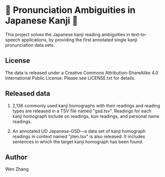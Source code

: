 # 👘 Pronunciation Ambiguities in Japanese Kanji 👘

This project solves the Japanese kanji reading ambiguities in text-to-speech applications, by providing the first annotated single kanji pronunciation data sets.

## License
The data is released under a Creative Commons Attribution-ShareAlike 4.0 International Public License. Please see LICENSE.txt for details.

## Released data
1. 2,136 commonly used kanji homographs with their readings and reading types are released in a TSV file named "gsd.tsv".
   Readings for each kanji homograph include on readings, kun readings, and personal name readings.
   
3. An annotated UD Japanese-GSD—a data set of kanji homograph readings in context named "jiten.tsv" is also released.
   It includes sentences in which the target kanji homograph has been found.

## Author
Wen Zhang
